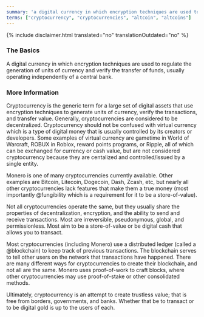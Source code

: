 ```yaml
---
summary: 'a digital currency in which encryption techniques are used to regulate the generation of units of currency and verify the transfer of funds, usually operating independently of a central bank'
terms: ["cryptocurrency", "cryptocurrencies", "altcoin", "altcoins"]
---
```


{% include disclaimer.html translated="no" translationOutdated="no" %}

### The Basics

A digital currency in which encryption techniques are used to regulate the
generation of units of currency and verify the transfer of funds, usually
operating independently of a central bank.

### More Information

Cryptocurrency is the generic term for a large set of digital assets that
use encryption techniques to generate units of currency, verify the
transactions, and transfer value. Generally, cryptocurrencies are considered
to be decentralized. Cryptocurrency should not be confused with virtual
currency which is a type of digital money that is usually controlled by its
creators or developers. Some examples of virtual currency are gametime in
World of Warcraft, ROBUX in Roblox, reward points programs, or Ripple, all
of which can be exchanged for currency or cash value, but are not considered
cryptocurrency because they are centalized and controlled/issued by a single
entity.

Monero is one of many cryptocurrencies currently available. Other examples
are Bitcoin, Litecoin, Dogecoin, Dash, Zcash, etc, but nearly all other
cryptocurrencies lack features that make them a true money (most importantly
@fungibility which is a requirement for it to be a store-of-value).

Not all cryptocurrencies operate the same, but they usually share the
properties of decentralization, encryption, and the ability to send and
receive transactions. Most are irreversible, pseudonymous, global, and
permissionless. Most aim to be a store-of-value or be digital cash that
allows you to transact.

Most cryptocurrencies (including Monero) use a distributed ledger (called a
@blockchain) to keep track of previous transactions. The blockchain serves
to tell other users on the network that transactions have happened. There
are many different ways for cryptocurrencies to create their blockchain, and
not all are the same. Monero uses proof-of-work to craft blocks, where other
cryptocurrencies may use proof-of-stake or other consolidated methods.

Ultimately, cryptocurrency is an attempt to create trustless value; that is
free from borders, governments, and banks. Whether that be to transact or to
be digital gold is up to the users of each.
